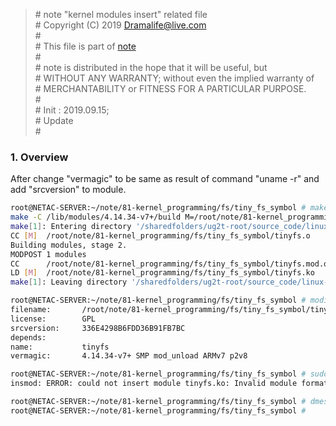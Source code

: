 > \# note "kernel modules insert" related file  
\# Copyright (C) 2019 Dramalife@live.com  
\#   
\# This file is part of [note](https://github.com/Dramalife/note.git)  
\#   
\# note is distributed in the hope that it will be useful, but  
\# WITHOUT ANY WARRANTY; without even the implied warranty of  
\# MERCHANTABILITY or FITNESS FOR A PARTICULAR PURPOSE.  
\#  
\# Init : 2019.09.15;  
\# Update   
\#  
  


### 1. Overview

After change "vermagic" to be same as result of command "uname -r" and add "srcversion" to module.  

```bash
root@NETAC-SERVER:~/note/81-kernel_programming/fs/tiny_fs_symbol # make
make -C /lib/modules/4.14.34-v7+/build M=/root/note/81-kernel_programming/fs/tiny_fs_symbol modules
make[1]: Entering directory '/sharedfolders/ug2t-root/source_code/linux-4.14.34'
CC [M]  /root/note/81-kernel_programming/fs/tiny_fs_symbol/tinyfs.o
Building modules, stage 2.
MODPOST 1 modules
CC      /root/note/81-kernel_programming/fs/tiny_fs_symbol/tinyfs.mod.o
LD [M]  /root/note/81-kernel_programming/fs/tiny_fs_symbol/tinyfs.ko
make[1]: Leaving directory '/sharedfolders/ug2t-root/source_code/linux-4.14.34'

root@NETAC-SERVER:~/note/81-kernel_programming/fs/tiny_fs_symbol # modinfo tinyfs.ko
filename:       /root/note/81-kernel_programming/fs/tiny_fs_symbol/tinyfs.ko
license:        GPL
srcversion:     336E4298B6FDD36B91FB7BC
depends:        
name:           tinyfs
vermagic:       4.14.34-v7+ SMP mod_unload ARMv7 p2v8 

root@NETAC-SERVER:~/note/81-kernel_programming/fs/tiny_fs_symbol # sudo insmod tinyfs.ko
insmod: ERROR: could not insert module tinyfs.ko: Invalid module format

root@NETAC-SERVER:~/note/81-kernel_programming/fs/tiny_fs_symbol # dmesg | grep tinyfs
root@NETAC-SERVER:~/note/81-kernel_programming/fs/tiny_fs_symbol # 
```

